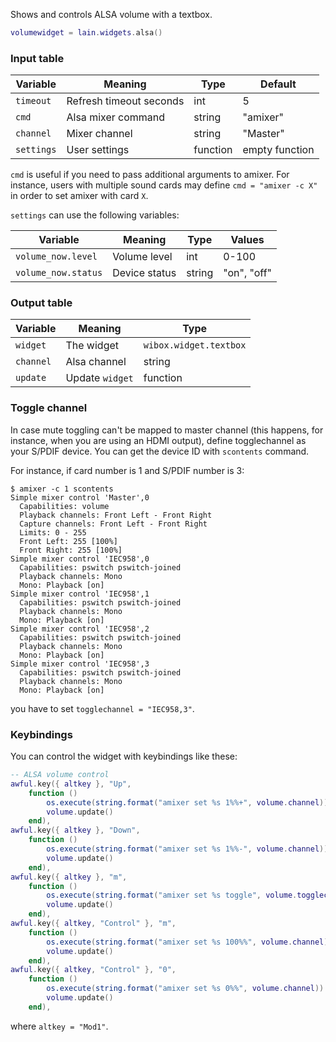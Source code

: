 Shows and controls ALSA volume with a textbox.

```lua
volumewidget = lain.widgets.alsa()
```

### Input table

Variable | Meaning | Type | Default
--- | --- | --- | ---
`timeout` | Refresh timeout seconds | int | 5
`cmd` | Alsa mixer command | string | "amixer"
`channel` | Mixer channel | string | "Master"
`settings` | User settings | function | empty function

`cmd` is useful if you need to pass additional arguments to amixer. For instance, users with multiple sound cards may define `cmd = "amixer -c X"` in order to set amixer with card `X`.

`settings` can use the following variables:

Variable | Meaning | Type | Values
--- | --- | --- | ---
`volume_now.level` | Volume level | int | 0-100
`volume_now.status` | Device status | string | "on", "off"

### Output table

Variable | Meaning | Type
--- | --- | ---
`widget` | The widget | `wibox.widget.textbox`
`channel` | Alsa channel | string
`update` | Update `widget` | function


### Toggle channel

In case mute toggling can't be mapped to master channel (this happens, for instance, when you are using an HDMI output), define togglechannel as your S/PDIF device. You can get the device ID with `scontents` command.

For instance, if card number is 1 and S/PDIF number is 3:

```shell
$ amixer -c 1 scontents
Simple mixer control 'Master',0
  Capabilities: volume
  Playback channels: Front Left - Front Right
  Capture channels: Front Left - Front Right
  Limits: 0 - 255
  Front Left: 255 [100%]
  Front Right: 255 [100%]
Simple mixer control 'IEC958',0
  Capabilities: pswitch pswitch-joined
  Playback channels: Mono
  Mono: Playback [on]
Simple mixer control 'IEC958',1
  Capabilities: pswitch pswitch-joined
  Playback channels: Mono
  Mono: Playback [on]
Simple mixer control 'IEC958',2
  Capabilities: pswitch pswitch-joined
  Playback channels: Mono
  Mono: Playback [on]
Simple mixer control 'IEC958',3
  Capabilities: pswitch pswitch-joined
  Playback channels: Mono
  Mono: Playback [on]
```

you have to set `togglechannel = "IEC958,3"`.

### Keybindings

You can control the widget with keybindings like these:

```lua
-- ALSA volume control
awful.key({ altkey }, "Up",
	function ()
		os.execute(string.format("amixer set %s 1%%+", volume.channel))
		volume.update()
	end),
awful.key({ altkey }, "Down",
	function ()
		os.execute(string.format("amixer set %s 1%%-", volume.channel))
		volume.update()
	end),
awful.key({ altkey }, "m",
	function ()
		os.execute(string.format("amixer set %s toggle", volume.togglechannel or volume.channel))
		volume.update()
	end),
awful.key({ altkey, "Control" }, "m",
	function ()
		os.execute(string.format("amixer set %s 100%%", volume.channel))
		volume.update()
	end),
awful.key({ altkey, "Control" }, "0",
	function ()
		os.execute(string.format("amixer set %s 0%%", volume.channel))
		volume.update()
	end),
```

where `altkey = "Mod1"`.